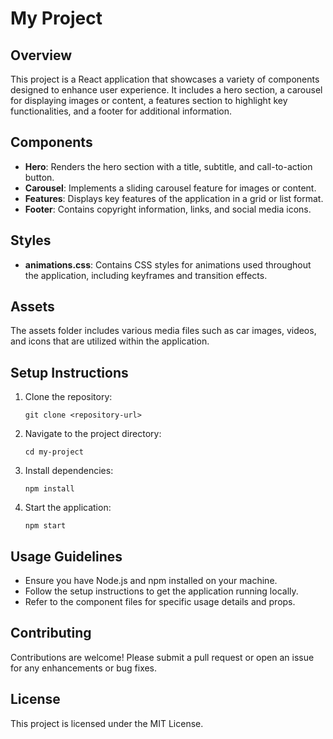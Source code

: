 # My Project

## Overview
This project is a React application that showcases a variety of components designed to enhance user experience. It includes a hero section, a carousel for displaying images or content, a features section to highlight key functionalities, and a footer for additional information.

## Components
- **Hero**: Renders the hero section with a title, subtitle, and call-to-action button.
- **Carousel**: Implements a sliding carousel feature for images or content.
- **Features**: Displays key features of the application in a grid or list format.
- **Footer**: Contains copyright information, links, and social media icons.

## Styles
- **animations.css**: Contains CSS styles for animations used throughout the application, including keyframes and transition effects.

## Assets
The assets folder includes various media files such as car images, videos, and icons that are utilized within the application.

## Setup Instructions
1. Clone the repository:
   ```
   git clone <repository-url>
   ```
2. Navigate to the project directory:
   ```
   cd my-project
   ```
3. Install dependencies:
   ```
   npm install
   ```
4. Start the application:
   ```
   npm start
   ```

## Usage Guidelines
- Ensure you have Node.js and npm installed on your machine.
- Follow the setup instructions to get the application running locally.
- Refer to the component files for specific usage details and props.

## Contributing
Contributions are welcome! Please submit a pull request or open an issue for any enhancements or bug fixes.

## License
This project is licensed under the MIT License.